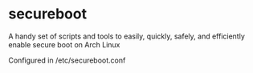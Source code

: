# secureboot
A handy set of scripts and tools to easily, quickly, safely, and efficiently enable secure boot on Arch Linux

Configured in /etc/secureboot.conf
